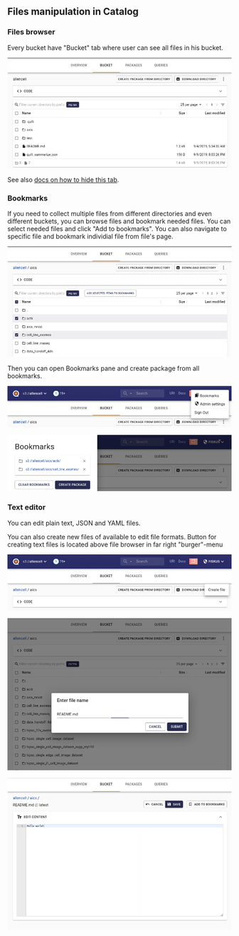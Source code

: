 ## Files manipulation in Catalog

### Files browser

Every bucket have "Bucket" tab where user can see all files in his bucket.

![Files browser tab](../imgs/catalog-filesbrowser-tab.png)

See also [docs on how to hide this tab](./Preferences.md).

### Bookmarks

If you need to collect multiple files from different directories and even different buckets, you can browse files and bookmark needed files. You can select needed files and click "Add to bookmarks". You can also navigate to specific file and bookmark individial file from file's page.

![Select and add to bookmarks](../imgs/catalog-filesbrowser-addtobookmarks.png)

Then you can open Bookmarks pane and create package from all bookmarks.

![Open bookmarks](../imgs/catalog-filesbrowser-bookmarksmenu.png)

![Browse bookmarks](../imgs/catalog-filesbrowser-bookmarkspane.png)

### Text editor

You can edit plain text, JSON and YAML files.

You can also create new files of available to edit file formats. Button for creating text files is located above file browser in far right "burger"-menu

![Open menu](../imgs/catalog-createfile-menu.png)

![Choose name](../imgs/catalog-createfile-name.png)

![Edit file](../imgs/catalog-createfile-edit.png)
